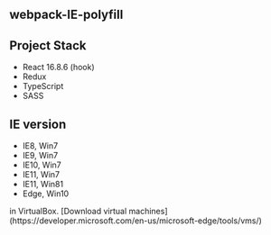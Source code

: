 webpack-IE-polyfill
---

## Project Stack
- React 16.8.6 (hook)
- Redux
- TypeScript
- SASS

## IE version
- IE8, Win7
- IE9, Win7
- IE10, Win7
- IE11, Win7
- IE11, Win81
- Edge, Win10

<panel>
in VirtualBox. [Download virtual machines](https://developer.microsoft.com/en-us/microsoft-edge/tools/vms/)
</panel>
